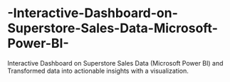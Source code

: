 # -Interactive-Dashboard-on-Superstore-Sales-Data-Microsoft-Power-BI-
 Interactive Dashboard on Superstore Sales Data (Microsoft Power BI) and Transformed data into actionable insights with a visualization. 
